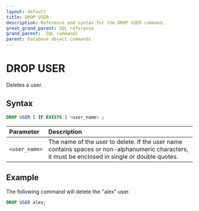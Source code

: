 ```yaml
---
layout: default
title: DROP USER
description: Reference and syntax for the DROP USER command.
great_grand_parent: SQL reference
grand_parent:  SQL commands
parent: Database object commands
---
```


# DROP USER
Deletes a user.

## Syntax

```sql
DROP USER [ IF EXISTS ] <user_name> ; 
```

| Parameter  | Description |
| :--------- | :---------- |
| `<user_name>`  | The name of the user to delete. If the user name contains spaces or non-alphanumeric characters, it must be enclosed in single or double quotes. |               

## Example

The following command will delete the "alex" user. 

```sql
DROP USER alex;
```
